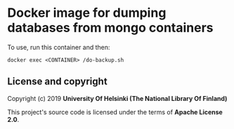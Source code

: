 # Docker image for dumping databases from mongo containers

To use, run this container and then:
```
docker exec <CONTAINER> /do-backup.sh
```

## License and copyright

Copyright (c) 2019 **University Of Helsinki (The National Library Of Finland)**

This project's source code is licensed under the terms of **Apache License 2.0**.
